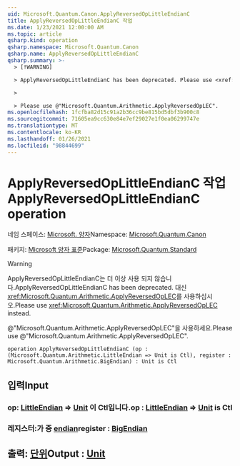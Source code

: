 ```yaml
---
uid: Microsoft.Quantum.Canon.ApplyReversedOpLittleEndianC
title: ApplyReversedOpLittleEndianC 작업
ms.date: 1/23/2021 12:00:00 AM
ms.topic: article
qsharp.kind: operation
qsharp.namespace: Microsoft.Quantum.Canon
qsharp.name: ApplyReversedOpLittleEndianC
qsharp.summary: >-
  > [!WARNING]

  > ApplyReversedOpLittleEndianC has been deprecated. Please use <xref:Microsoft.Quantum.Arithmetic.ApplyReversedOpLEC> instead.

  >

  > Please use @"Microsoft.Quantum.Arithmetic.ApplyReversedOpLEC".
ms.openlocfilehash: 1fcfba82d15c91a2b36cc9be815bd5dbf3b900c8
ms.sourcegitcommit: 71605ea9cc630e84e7ef29027e1f0ea06299747e
ms.translationtype: MT
ms.contentlocale: ko-KR
ms.lasthandoff: 01/26/2021
ms.locfileid: "98844699"
---
```

# <a name="applyreversedoplittleendianc-operation"></a><span data-ttu-id="59e7e-102">ApplyReversedOpLittleEndianC 작업</span><span class="sxs-lookup"><span data-stu-id="59e7e-102">ApplyReversedOpLittleEndianC operation</span></span>

<span data-ttu-id="59e7e-103">네임 스페이스: [Microsoft. 양자](xref:Microsoft.Quantum.Canon)</span><span class="sxs-lookup"><span data-stu-id="59e7e-103">Namespace: [Microsoft.Quantum.Canon](xref:Microsoft.Quantum.Canon)</span></span>

<span data-ttu-id="59e7e-104">패키지: [Microsoft 양자 표준](https://nuget.org/packages/Microsoft.Quantum.Standard)</span><span class="sxs-lookup"><span data-stu-id="59e7e-104">Package: [Microsoft.Quantum.Standard](https://nuget.org/packages/Microsoft.Quantum.Standard)</span></span>


> [!WARNING]
> <span data-ttu-id="59e7e-105">ApplyReversedOpLittleEndianC는 더 이상 사용 되지 않습니다.</span><span class="sxs-lookup"><span data-stu-id="59e7e-105">ApplyReversedOpLittleEndianC has been deprecated.</span></span> <span data-ttu-id="59e7e-106">대신 <xref:Microsoft.Quantum.Arithmetic.ApplyReversedOpLEC>를 사용하십시오.</span><span class="sxs-lookup"><span data-stu-id="59e7e-106">Please use <xref:Microsoft.Quantum.Arithmetic.ApplyReversedOpLEC> instead.</span></span>
>
> <span data-ttu-id="59e7e-107">@"Microsoft.Quantum.Arithmetic.ApplyReversedOpLEC"을 사용하세요.</span><span class="sxs-lookup"><span data-stu-id="59e7e-107">Please use @"Microsoft.Quantum.Arithmetic.ApplyReversedOpLEC".</span></span>



```qsharp
operation ApplyReversedOpLittleEndianC (op : (Microsoft.Quantum.Arithmetic.LittleEndian => Unit is Ctl), register : Microsoft.Quantum.Arithmetic.BigEndian) : Unit is Ctl
```


## <a name="input"></a><span data-ttu-id="59e7e-108">입력</span><span class="sxs-lookup"><span data-stu-id="59e7e-108">Input</span></span>

### <a name="op--littleendian--unit--is-ctl"></a><span data-ttu-id="59e7e-109">op: [LittleEndian](xref:Microsoft.Quantum.Arithmetic.LittleEndian) => [Unit](xref:microsoft.quantum.lang-ref.unit)  이 Ctl입니다.</span><span class="sxs-lookup"><span data-stu-id="59e7e-109">op : [LittleEndian](xref:Microsoft.Quantum.Arithmetic.LittleEndian) => [Unit](xref:microsoft.quantum.lang-ref.unit)  is Ctl</span></span>




### <a name="register--bigendian"></a><span data-ttu-id="59e7e-110">레지스터:가 중 [endian](xref:Microsoft.Quantum.Arithmetic.BigEndian)</span><span class="sxs-lookup"><span data-stu-id="59e7e-110">register : [BigEndian](xref:Microsoft.Quantum.Arithmetic.BigEndian)</span></span>





## <a name="output--unit"></a><span data-ttu-id="59e7e-111">출력: [단위](xref:microsoft.quantum.lang-ref.unit)</span><span class="sxs-lookup"><span data-stu-id="59e7e-111">Output : [Unit](xref:microsoft.quantum.lang-ref.unit)</span></span>

